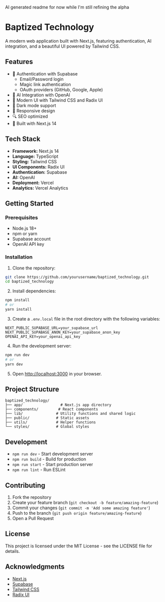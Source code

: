 AI generated readme for now while I'm still refining the alpha

# Baptized Technology

A modern web application built with Next.js, featuring authentication, AI integration, and a beautiful UI powered by Tailwind CSS.

## Features

- 🔐 Authentication with Supabase
  - Email/Password login
  - Magic link authentication
  - OAuth providers (GitHub, Google, Apple)
- 🤖 AI Integration with OpenAI
- 🎨 Modern UI with Tailwind CSS and Radix UI
- 🌙 Dark mode support
- 📱 Responsive design
- 🔍 SEO optimized
- 🚀 Built with Next.js 14

## Tech Stack

- **Framework:** Next.js 14
- **Language:** TypeScript
- **Styling:** Tailwind CSS
- **UI Components:** Radix UI
- **Authentication:** Supabase
- **AI:** OpenAI
- **Deployment:** Vercel
- **Analytics:** Vercel Analytics

## Getting Started

### Prerequisites

- Node.js 18+ 
- npm or yarn
- Supabase account
- OpenAI API key

### Installation

1. Clone the repository:
```bash
git clone https://github.com/yourusername/baptized_technology.git
cd baptized_technology
```

2. Install dependencies:
```bash
npm install
# or
yarn install
```

3. Create a `.env.local` file in the root directory with the following variables:
```env
NEXT_PUBLIC_SUPABASE_URL=your_supabase_url
NEXT_PUBLIC_SUPABASE_ANON_KEY=your_supabase_anon_key
OPENAI_API_KEY=your_openai_api_key
```

4. Run the development server:
```bash
npm run dev
# or
yarn dev
```

5. Open [http://localhost:3000](http://localhost:3000) in your browser.

## Project Structure

```
baptized_technology/
├── app/                 # Next.js app directory
├── components/         # React components
├── lib/               # Utility functions and shared logic
├── public/            # Static assets
├── utils/             # Helper functions
└── styles/            # Global styles
```

## Development

- `npm run dev` - Start development server
- `npm run build` - Build for production
- `npm run start` - Start production server
- `npm run lint` - Run ESLint

## Contributing

1. Fork the repository
2. Create your feature branch (`git checkout -b feature/amazing-feature`)
3. Commit your changes (`git commit -m 'Add some amazing feature'`)
4. Push to the branch (`git push origin feature/amazing-feature`)
5. Open a Pull Request

## License

This project is licensed under the MIT License - see the LICENSE file for details.

## Acknowledgments

- [Next.js](https://nextjs.org/)
- [Supabase](https://supabase.com/)
- [Tailwind CSS](https://tailwindcss.com/)
- [Radix UI](https://www.radix-ui.com/)
